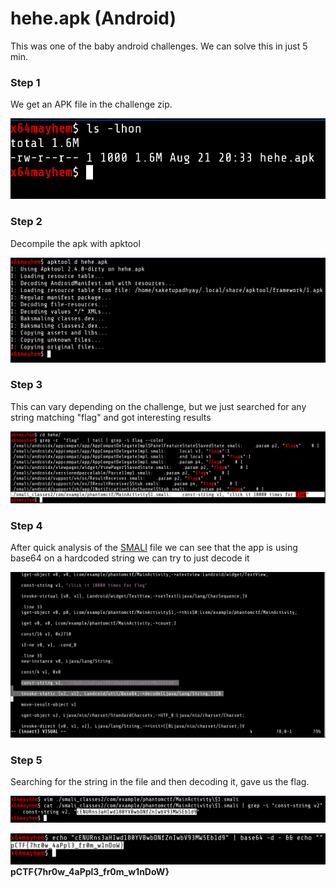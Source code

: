 # hehe.apk (Android)

This was one of the baby android challenges. We can solve this in just 5 min.

### Step 1
We get an APK file in the challenge zip.

![](./_docs/a1.png)

### Step 2 
Decompile the apk with apktool

![](./_docs/a2.png)


###  Step 3
This can vary depending on the challenge, but we just searched for any string matching "flag" and got interesting results

![](./_docs/a3.png)


### Step 4

After quick analysis of the [SMALI](https://stackoverflow.com/questions/30837450/what-is-smali-code-android) file we can see that the app is using base64 on a hardcoded string we can try to just decode it


![](./_docs/a4.png)
### Step 5 

Searching for the string in the file and then decoding it, gave us the flag.

![](./_docs/a5.png)

![](./_docs/a6.png)
**pCTF{7hr0w_4aPpl3_fr0m_w1nDoW}**
